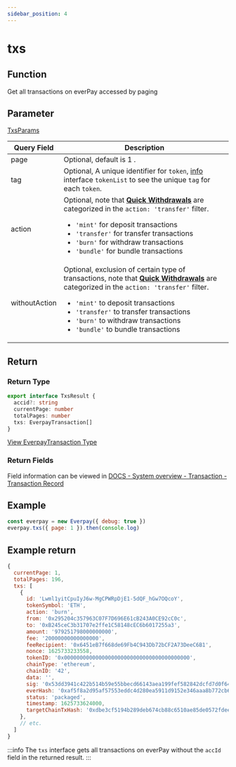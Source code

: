 ```yaml
---
sidebar_position: 4
---
```


# txs

## Function

Get all transactions on everPay accessed by paging

## Parameter

[TxsParams](../types#txsparams)

|Query Field|Description|
|---|---|
|page|Optional, default is 1 .|
|tag|Optional, A unique identifier for `token`, [info](./info.md) interface `tokenList` to see the unique `tag` for each `token`.|
|action|Optional, note that **[Quick Withdrawals](../../../dive/withdraw#quick-withdrawal)** are categorized in the `action: 'transfer'` filter. <ul><li>`'mint'` for deposit transactions</li><li>`'transfer'` for transfer transactions</li><li>`'burn'` for withdraw transactions</li><li>`'bundle'` for bundle transactions</li></ul>|
|withoutAction|Optional, exclusion of certain type of transactions, note that **[Quick Withdrawals](../../../dive/withdraw#quick-withdrawal)** are categorized in the `action: 'transfer'` filter. <ul><li>`'mint'` to deposit transactions</li><li>`'transfer'` to transfer transactions</li><li>`'burn'` to withdraw transactions</li><li>`'bundle'` to bundle transactions</li></ul>|

## Return

### Return Type

```ts
export interface TxsResult {
  accid?: string
  currentPage: number
  totalPages: number
  txs: EverpayTransaction[]
}
```
[View EverpayTransaction Type](../types.md#everpaytransaction)

### Return Fields

Field information can be viewed in [DOCS - System overview - Transaction - Transaction Record](../../../dive/transaction#transaction-record)

## Example

```js
const everpay = new Everpay({ debug: true })
everpay.txs({ page: 1 }).then(console.log)
```

## Example return

```js
{
  currentPage: 1,
  totalPages: 196,
  txs: [
    {
      id: 'Lwml1yitCpuIyJ6w-MgCPWRpDjE1-5dQF_hGw7OQcoY',
      tokenSymbol: 'ETH',
      action: 'burn',
      from: '0x295204c357963C07F7D696E61cB243A0CE92cC0c',
      to: '0xB245ceC3b31707e2ffe1C58148cEC6b6017255a3',
      amount: '979251798000000000',
      fee: '20000000000000000',
      feeRecipient: '0x6451eB7f668de69Fb4C943Db72bCF2A73DeeC6B1',
      nonce: 1625733233558,
      tokenID: '0x0000000000000000000000000000000000000000',
      chainType: 'ethereum',
      chainID: '42',
      data: '',
      sig: '0x53dd3941c422b514b59e55bbecd66143aea199fef582842dcfd7d0f64aad4cf21f0e95fcc2346a44bc027e1a0ef474960d51b5745a6e9685930a14920d2b1afa1b',
      everHash: '0xaf5f8a2d95af57553eddc4d280ea5911d9152e346aaa8b772cb61db05ea05590',
      status: 'packaged',
      timestamp: 1625733624000,
      targetChainTxHash: '0xdbe3cf5194b289deb674cb88c6510ae85de0572fdeefd83d0cd1dbdaf8f9d94e'
    },
    // etc.
  ]
}
```

:::info
The `txs` interface gets all transactions on everPay without the `accId` field in the returned result.
:::
